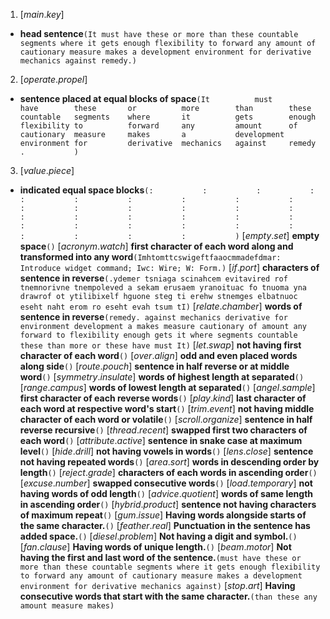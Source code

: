1. [_main_._key_]
- __head sentence__`(It must have these or more than these countable segments where it gets enough flexibility to forward any amount of cautionary measure makes a development environment for derivative mechanics against remedy.)`
2. [_operate_._propel_]
- __sentence placed at equal blocks of space__`(It          must        have        these       or          more        than        these       countable   segments    where       it          gets        enough      flexibility to          forward     any         amount      of          cautionary  measure     makes       a           development environment for         derivative  mechanics   against     remedy      .           )`
3. [_value_._piece_]
- __indicated equal space blocks__`(:           :           :           :           :           :           :           :           :           :           :           :           :           :           :           :           :           :           :           :           :           :           :           :           :           :           :           :           :           :           :           :           )`
[_empty_._set_]
__empty space__`()`
[_acronym_._watch_]
__first character of each word along and transformed into any word__`(Imhtomttcswigeftfaaocmmadefdmar: Introduce widget command; Iwc: Wire; W: Form.)`
[_if_._port_]
__characters of sentence in reverse__`(.ydemer tsniaga scinahcem evitavired rof tnemnorivne tnempoleved a sekam erusaem yranoituac fo tnuoma yna drawrof ot ytilibixelf hguone steg ti erehw stnemges elbatnuoc eseht naht erom ro eseht evah tsum tI)`
[_relate_._chamber_]
__words of sentence in reverse__`(remedy. against mechanics derivative for environment development a makes measure cautionary of amount any forward to flexibility enough gets it where segments countable these than more or these have must It)`
[_let_._swap_]
__not having first character of each word__`()`
[_over_._align_]
__odd and even placed words along side__`()`
[_route_._pouch_]
__sentence in half reverse or at middle word__`()`
[_symmetry_._insulate_]
__words of highest length at separated__`()`
[_range_._campus_]
__words of lowest length at separated__`()`
[_angel_._sample_]
__first character of each reverse words__`()`
[_play_._kind_]
__last character of each word at respective word's start__`()`
[_trim_._event_]
__not having middle character of each word or volatile__`()`
[_scroll_._organize_]
__sentence in half reverse recursive__`()`
[_thread_._recent_]
__swapped first two characters of each word__`()`
[_attribute_._active_]
__sentence in snake case at maximum level__`()`
[_hide_._drill_]
__not having vowels in words__`()`
[_lens_._close_]
__sentence not having repeated words__`()`
[_area_._sort_]
__words in descending order by length__`()`
[_reject_._grade_]
__characters of each words in ascending order__`()`
[_excuse_._number_]
__swapped consecutive words__`()`
[_load_._temporary_]
__not having words of odd length__`()`
[_advice_._quotient_]
__words of same length in ascending order__`()`
[_hybrid_._product_]
__sentence not having characters of maximum repeat__`()`
[_gum_._issue_]
__Having words alongside starts of the same character.__`()`
[_feather_._real_]
__Punctuation in the sentence has added space.__`()`
[_diesel_._problem_]
__Not having a digit and symbol.__`()`
[_fan_._clause_]
__Having words of unique length.__`()`
[_beam_._motor_]
__Not having the first and last word of the sentence.__`(must have these or more than these countable segments where it gets enough flexibility to forward any amount of cautionary measure makes a development environment for derivative mechanics against)`
[_stop_._art_]
__Having consecutive words that start with the same character.__`(than these any amount measure makes)`